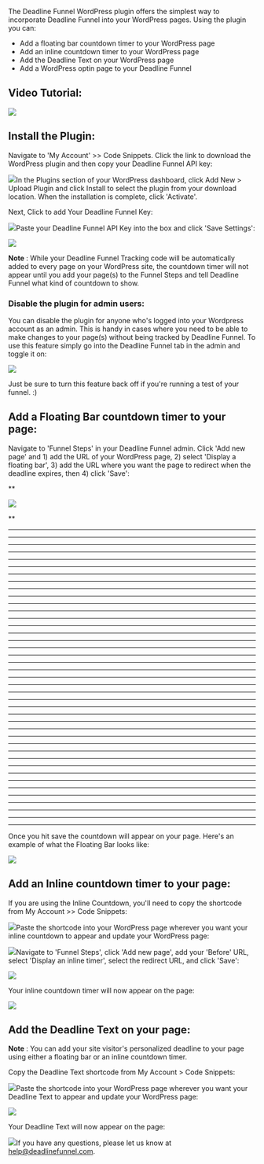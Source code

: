 The Deadline Funnel WordPress plugin offers the simplest way to incorporate
Deadline Funnel into your WordPress pages. Using the plugin you can:

  * Add a floating bar countdown timer to your WordPress page
  * Add an inline countdown timer to your WordPress page
  * Add the Deadline Text on your WordPress page
  * Add a WordPress optin page to your Deadline Funnel

## Video Tutorial:

![](https://fast.wistia.com/embed/medias/5n90mv3ft2/swatch)

## Install the Plugin:

Navigate to 'My Account' >> Code Snippets. Click the link to download the
WordPress plugin and then copy your Deadline Funnel API key:

![](https://d33v4339jhl8k0.cloudfront.net/docs/assets/53974d6ce4b0c76107b109d1/images/5ba2ab3c0428631d7a8b59e4/file-O4YU0Z1ePJ.png)In
the Plugins section of your WordPress dashboard, click Add New > Upload Plugin
and click Install to select the plugin from your download location. When the
installation is complete, click 'Activate'.

Next, Click to add Your Deadline Funnel Key:

![](https://d33v4339jhl8k0.cloudfront.net/docs/assets/53974d6ce4b0c76107b109d1/images/5ad11d2f2c7d3a0e93675277/file-6ivFBfYVtV.png)Paste
your Deadline Funnel API Key into the box and click 'Save Settings':

![](https://d33v4339jhl8k0.cloudfront.net/docs/assets/53974d6ce4b0c76107b109d1/images/5ad11d712c7d3a0e93675279/file-xVXp1K3Rot.png)

**Note** :  While your Deadline Funnel Tracking code will be automatically
added to every page on your WordPress site, the countdown timer will not
appear until you add your page(s) to the Funnel Steps and tell Deadline Funnel
what kind of countdown to show.

### Disable the plugin for admin users:

You can disable the plugin for anyone who's logged into your Wordpress account
as an admin. This is handy in cases where you need to be able to make changes
to your page(s) without being tracked by Deadline Funnel. To use this feature
simply go into the Deadline Funnel tab in the admin and toggle it on:

![](https://d33v4339jhl8k0.cloudfront.net/docs/assets/53974d6ce4b0c76107b109d1/images/5c48c785042863543ccc2613/file-yJTIhuDPcW.png)

Just be sure to turn this feature back off if you're running a test of your
funnel. :)

## Add a Floating Bar countdown timer to your page:

Navigate to 'Funnel Steps' in your Deadline Funnel admin. Click 'Add new page'
and 1) add the URL of your WordPress page, 2) select 'Display a floating bar',
3) add the URL where you want the page to redirect when the deadline expires,
then 4) click 'Save':

**

![](https://d33v4339jhl8k0.cloudfront.net/docs/assets/53974d6ce4b0c76107b109d1/images/5c783c362c7d3a0cb932155e/file-JDPyIgnWsG.png)

**

****

****

****

****

****

****

****

****

****

****

****

****

****

****

****

****

****

****

****

****

****

****

****

****

****

****

****

****

****

****

****

****

****

****

****

****

****

****

****

****

****

Once you hit save the countdown will appear on your page. Here's an example of
what the Floating Bar looks like:

![](https://d33v4339jhl8k0.cloudfront.net/docs/assets/53974d6ce4b0c76107b109d1/images/5c65c0a12c7d3a66e32e783a/file-r2622Bfum3.png)

## Add an Inline countdown timer to your page:

If you are using the Inline Countdown, you'll need to copy the shortcode from
My Account >> Code Snippets:

![](https://d33v4339jhl8k0.cloudfront.net/docs/assets/53974d6ce4b0c76107b109d1/images/5ba2ab692c7d3a16370f4c7e/file-jV5jqh1fJf.png)Paste the shortcode into your WordPress page wherever you want
your inline countdown to appear and update your WordPress page:

![](https://d33v4339jhl8k0.cloudfront.net/docs/assets/53974d6ce4b0c76107b109d1/images/59fa2bea0428633199241d0c/file-LqjCxZfjc6.png)Navigate to 'Funnel Steps', click 'Add new page', add your
'Before' URL, select 'Display an inline timer', select the redirect URL, and
click 'Save':

![](https://d33v4339jhl8k0.cloudfront.net/docs/assets/53974d6ce4b0c76107b109d1/images/5c783cd22c7d3a0cb9321570/file-hMgAYWDhqC.png)

Your inline countdown timer will now appear on the page:

![](https://d33v4339jhl8k0.cloudfront.net/docs/assets/53974d6ce4b0c76107b109d1/images/59fa2c6c0428633199241d0f/file-tOmucMMSC1.png)

## Add the Deadline Text on your page:

**Note** :  You can add your site visitor's personalized deadline to your page
using either a floating bar or an inline countdown timer.

Copy the Deadline Text shortcode from My Account > Code Snippets:

![](https://d33v4339jhl8k0.cloudfront.net/docs/assets/53974d6ce4b0c76107b109d1/images/5ba2aaf92c7d3a16370f4c79/file-YVMha38Bew.png)Paste the shortcode into your WordPress page wherever you want
your Deadline Text to appear and update your WordPress page:

![](https://d33v4339jhl8k0.cloudfront.net/docs/assets/53974d6ce4b0c76107b109d1/images/59fa2f2b2c7d3a272c0d4f8a/file-BLAPyKvymg.png)

Your Deadline Text will now appear on the page:

![](https://d33v4339jhl8k0.cloudfront.net/docs/assets/53974d6ce4b0c76107b109d1/images/59fa2f8c0428633199241d34/file-kVn5hIBHSK.png)If you have any questions, please let us know at
[help@deadlinefunnel.com](mailto:mailto:help@deadlinefunnel.com).

